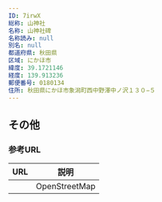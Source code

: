 ```yaml
---
ID: 7irwX
総称: 山神社
名称: 山神社碑
名称読み: null
別名: null
都道府県: 秋田県
区域: にかほ市
緯度: 39.1721146
経度: 139.913236
郵便番号: 0180134
住所: 秋田県にかほ市象潟町西中野澤中ノ沢１３０−５
---
```


## その他

### 参考URL

| URL | 説明          |
| --- | ------------- |
|     | OpenStreetMap |
